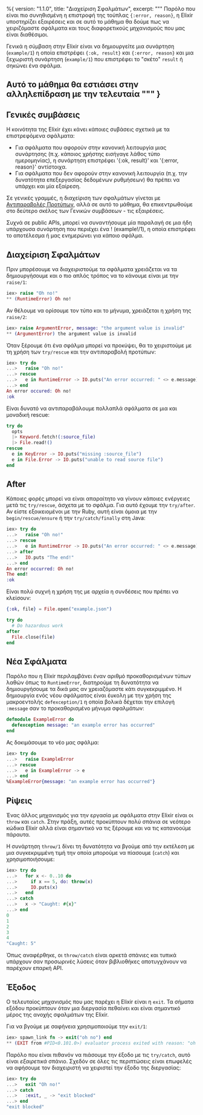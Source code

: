 %{
  version: "1.1.0",
  title: "Διαχείριση Σφαλμάτων",
  excerpt: """
  Παρόλο που είναι πιο συνηθισμένη η επιστροφή της τούπλας `{:error, reason}`, η Elixir υποστηρίζει εξαιρέσεις και σε αυτό το μάθημα θα δούμε πως να χειριζόμαστε σφάλματα και τους διαφορετικούς μηχανισμούς που μας είναι διαθέσιμοι.
  
  Γενικά η σύμβαση στην Elixir είναι να δημιουργείτε μια συνάρτηση (`example/1`) η οποία επιστρέφει `{:ok, result}` και `{:error, reason}` και μια ξεχωριστή συνάρτηση (`example/1`) που επιστρέφει το "σκέτο" `result` ή σηκώνει ένα σφάλμα.
  
  Αυτό το μάθημα θα εστιάσει στην αλληλεπίδραση με την τελευταία
  """
}
---

## Γενικές συμβάσεις

Η κοινότητα της Elixir έχει κάνει κάποιες συβάσεις σχετικά με τα επιστρεφόμενα σφάλματα:

* Για σφάλματα που αφορούν στην κανονική λειτουργία μιας συνάρτησης (π.χ. κάποιος χρήστης εισήγαγε λάθος τύπο ημερομηνίας), η συνάρτηση επιστρέφει '{:ok, result}' και '{:error, reason}' αντίστοιχα.
* Για σφάλματα που δεν αφορούν στην κανονική λειτουργία (π.χ. την δυνατότητα επεξεργασίας δεδομένων ρυθμήσεων) θα πρέπει να υπάρχει και μία εξαίρεση.

Σε γενικές γραμμές, η διαχείριση των σφαλμάτων γίνεται με [Αντιπαραβολές Προτύπων](/el/lessons/basics/pattern_matching), αλλά σε αυτό το μάθημα, θα επικεντρωθούμε στο δεύτερο σκέλος των Γενικών συμβάσεων - τις εξαιρέσεις.

Συχνά σε public APIs, μπορεί να συναντήσουμε μία παραλαγή σε μια ήδη υπάρχουσα συνάρτηση που περιέχει ένα ! (example!/1), η οποία επιστρέφει το αποτέλεσμα ή μας ενημερώνει για κάποιο σφάλμα.

## Διαχείριση Σφαλμάτων

Πριν μπορέσουμε να διαχειριστούμε τα σφάλματα χρειάζεται να τα δημιουργήσουμε και ο πιο απλός τρόπος να το κάνουμε είναι με την `raise/1`:

```elixir
iex> raise "Oh no!"
** (RuntimeError) Oh no!
```

Αν θέλουμε να ορίσουμε τον τύπο και το μήνυμα, χρειάζεται η χρήση της `raise/2`:

```elixir
iex> raise ArgumentError, message: "the argument value is invalid"
** (ArgumentError) the argument value is invalid
```

Όταν ξέρουμε ότι ένα σφάλμα μπορεί να προκύψει, θα το χειριστούμε με τη χρήση των `try/rescue` και την αντιπαραβολή προτύπων:

```elixir
iex> try do
...>   raise "Oh no!"
...> rescue
...>   e in RuntimeError -> IO.puts("An error occurred: " <> e.message)
...> end
An error occured: Oh no!
:ok
```

Είναι δυνατό να αντιπαραβάλουμε πολλαπλά σφάλματα σε μια και μοναδική rescue:

```elixir
try do
  opts
  |> Keyword.fetch!(:source_file)
  |> File.read!()
rescue
  e in KeyError -> IO.puts("missing :source_file")
  e in File.Error -> IO.puts("unable to read source file")
end
```

## After

Κάποιες φορές μπορεί να είναι απαραίτητο να γίνουν κάποιες ενέργειες μετά τις `try/rescue`, άσχετα με το σφάλμα.
Για αυτό έχουμε την `try/after`.
Αν είστε εξοικειομένοι με την Ruby, αυτή είναι όμοια με την `begin/rescue/ensure` ή την `try/catch/finally` στη Java:

```elixir
iex> try do
...>   raise "Oh no!"
...> rescue
...>   e in RuntimeError -> IO.puts("An error occurred: " <> e.message)
...> after
...>   IO.puts "The end!"
...> end
An error occurred: Oh no!
The end!
:ok
```

Είναι πολύ συχνή η χρήση της με αρχεία η συνδέσεις που πρέπει να κλείσουν:

```elixir
{:ok, file} = File.open("example.json")

try do
  # Do hazardous work
after
  File.close(file)
end
```

## Νέα Σφάλματα

Παρόλο που η Elixir περιλαμβάνει έναν αριθμό προκαθορισμένων τύπων λαθών όπως το `RuntimeError`, διατηρούμε τη δυνατότητα να δημιουργήσουμε τα δικά μας αν χρειαζόμαστε κάτι συγκεκριμμένο.
Η δημιουργία ενός νέου σφάλματος είναι έυκολη με την χρήση της μακροεντολής `defexception/1` η οποία βολικά δέχεται την επιλογή `:message` σαν το προκαθορισμένο μήνυμα σφαλμάτων:

```elixir
defmodule ExampleError do
  defexception message: "an example error has occurred"
end
```

Ας δοκιμάσουμε το νέο μας σφάλμα:

```elixir
iex> try do
...>   raise ExampleError
...> rescue
...>   e in ExampleError -> e
...> end
%ExampleError{message: "an example error has occurred"}
```

## Ρίψεις

Ένας άλλος μηχανισμός για την εργασία με σφάλματα στην Elixir είναι οι `throw` και `catch`.
Στην πράξη, αυτές προκύπτουν πολύ σπάνια σε νεότερο κώδικα Elixir αλλά είναι σημαντικό να τις ξέρουμε και να τις κατανοούμε πάραυτα.

Η συνάρτηση `throw/1` δίνει τη δυνατότητα να βγούμε από την εκτέλεση με μια συγκεκριμμένη τιμή την οποία μπορούμε να πίασουμε (`catch`) και χρησιμοποιήσουμε:

```elixir
iex> try do
...>   for x <- 0..10 do
...>     if x == 5, do: throw(x)
...>     IO.puts(x)
...>   end
...> catch
...>   x -> "Caught: #{x}"
...> end
0
1
2
3
4
"Caught: 5"
```

Όπως αναφέρθηκε, οι `throw/catch` είναι αρκετά σπάνιες και τυπικά υπάρχουν σαν προσωρινές λύσεις όταν βιβλιοθήκες αποτυγχάνουν να παρέχουν επαρκή API.

## Έξοδος

Ο τελευταίος μηχανισμός που μας παρέχει η Elixir είναι η `exit`.  Τα σήματα εξόδου προκύπτουν όταν μια διεργασία πεθαίνει και είναι σημαντικό μέρος της ανοχής σφαλμάτων της Elixir.

Για να βγούμε με σαφήνεια χρησιμοποιούμε την `exit/1`:

```elixir
iex> spawn_link fn -> exit("oh no") end
** (EXIT from #PID<0.101.0>) evaluator process exited with reason: "oh no"
```

Παρόλο που είναι πιθανόν να πιάσουμε την έξοδο με τις `try/catch`, αυτό είναι _εξαιρετικά_ σπάνιο.
Σχεδόν σε όλες τις περιπτώσεις είναι επωφελές να αφήσουμε τον διαχειριστή να χειριστεί την έξοδο της διεργασίας:

```elixir
iex> try do
...>   exit "Oh no!"
...> catch
...>   :exit, _ -> "exit blocked"
...> end
"exit blocked"
```
